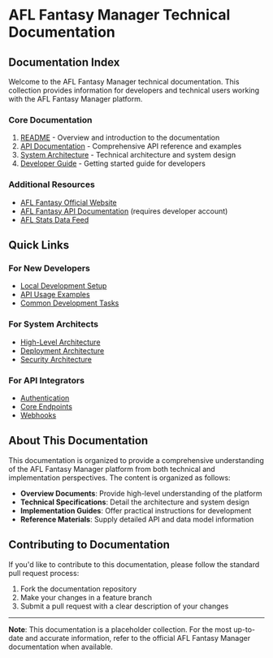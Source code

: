 # AFL Fantasy Manager Technical Documentation

## Documentation Index

Welcome to the AFL Fantasy Manager technical documentation. This collection provides information for developers and technical users working with the AFL Fantasy Manager platform.

### Core Documentation

1. [README](README.md) - Overview and introduction to the documentation
2. [API Documentation](API_Documentation.md) - Comprehensive API reference and examples
3. [System Architecture](System_Architecture.md) - Technical architecture and system design
4. [Developer Guide](Developer_Guide.md) - Getting started guide for developers

### Additional Resources

- [AFL Fantasy Official Website](https://fantasy.afl.com.au/)
- [AFL Fantasy API Documentation](https://fantasy.afl.com.au/developers) (requires developer account)
- [AFL Stats Data Feed](https://www.afl.com.au/stats)

## Quick Links

### For New Developers

- [Local Development Setup](Developer_Guide.md#local-development-setup)
- [API Usage Examples](Developer_Guide.md#api-usage-examples)
- [Common Development Tasks](Developer_Guide.md#common-development-tasks)

### For System Architects

- [High-Level Architecture](System_Architecture.md#high-level-architecture)
- [Deployment Architecture](System_Architecture.md#deployment-architecture)
- [Security Architecture](System_Architecture.md#security-architecture)

### For API Integrators

- [Authentication](API_Documentation.md#authentication)
- [Core Endpoints](API_Documentation.md#core-endpoints)
- [Webhooks](API_Documentation.md#webhooks)

## About This Documentation

This documentation is organized to provide a comprehensive understanding of the AFL Fantasy Manager platform from both technical and implementation perspectives. The content is organized as follows:

- **Overview Documents**: Provide high-level understanding of the platform
- **Technical Specifications**: Detail the architecture and system design
- **Implementation Guides**: Offer practical instructions for development
- **Reference Materials**: Supply detailed API and data model information

## Contributing to Documentation

If you'd like to contribute to this documentation, please follow the standard pull request process:

1. Fork the documentation repository
2. Make your changes in a feature branch
3. Submit a pull request with a clear description of your changes

---

**Note**: This documentation is a placeholder collection. For the most up-to-date and accurate information, refer to the official AFL Fantasy Manager documentation when available.


